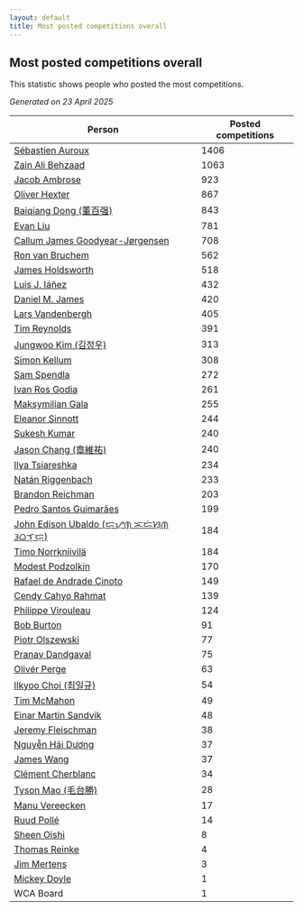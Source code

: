 ```yaml
---
layout: default
title: Most posted competitions overall
---
```

## Most posted competitions overall
This statistic shows people who posted the most competitions.

*Generated on 23 April 2025*

| Person | Posted competitions |
| --- | --- |
| [Sébastien Auroux](https://www.worldcubeassociation.org/persons/2008AURO01) | 1406 |
| [Zain Ali Behzaad](https://www.worldcubeassociation.org/persons/2019BEHZ01) | 1063 |
| [Jacob Ambrose](https://www.worldcubeassociation.org/persons/2010AMBR01) | 923 |
| [Oliver Hexter](https://www.worldcubeassociation.org/persons/2022HEXT01) | 867 |
| [Baiqiang Dong (董百强)](https://www.worldcubeassociation.org/persons/2008DONG06) | 843 |
| [Evan Liu](https://www.worldcubeassociation.org/persons/2009LIUE01) | 781 |
| [Callum James Goodyear-Jørgensen](https://www.worldcubeassociation.org/persons/2012GOOD02) | 708 |
| [Ron van Bruchem](https://www.worldcubeassociation.org/persons/2003BRUC01) | 562 |
| [James Holdsworth](https://www.worldcubeassociation.org/persons/2015HOLD01) | 518 |
| [Luis J. Iáñez](https://www.worldcubeassociation.org/persons/2009PARE02) | 432 |
| [Daniel M. James](https://www.worldcubeassociation.org/persons/2012JAME04) | 420 |
| [Lars Vandenbergh](https://www.worldcubeassociation.org/persons/2003VAND01) | 405 |
| [Tim Reynolds](https://www.worldcubeassociation.org/persons/2005REYN01) | 391 |
| [Jungwoo Kim (김정우)](https://www.worldcubeassociation.org/persons/2014KIMJ02) | 313 |
| [Simon Kellum](https://www.worldcubeassociation.org/persons/2016KELL12) | 308 |
| [Sam Spendla](https://www.worldcubeassociation.org/persons/2015SPEN01) | 272 |
| [Ivan Ros Godia](https://www.worldcubeassociation.org/persons/2018GODI01) | 261 |
| [Maksymilian Gala](https://www.worldcubeassociation.org/persons/2022GALA01) | 255 |
| [Eleanor Sinnott](https://www.worldcubeassociation.org/persons/2016SINN01) | 244 |
| [Sukesh Kumar](https://www.worldcubeassociation.org/persons/2017KUMA30) | 240 |
| [Jason Chang (章維祐)](https://www.worldcubeassociation.org/persons/2023CHAN15) | 240 |
| [Ilya Tsiareshka](https://www.worldcubeassociation.org/persons/2012TERE01) | 234 |
| [Natán Riggenbach](https://www.worldcubeassociation.org/persons/2011RIGG03) | 233 |
| [Brandon Reichman](https://www.worldcubeassociation.org/persons/2015REIC02) | 203 |
| [Pedro Santos Guimarães](https://www.worldcubeassociation.org/persons/2007GUIM01) | 199 |
| [John Edison Ubaldo (ᜇ᜔ᜌᜓ︀ᜈ᜔ ᜁᜇᜒᜐᜓ︀ᜈ᜔ ᜂᜊᜎ᜔ᜇᜓ︀)](https://www.worldcubeassociation.org/persons/2010UBAL01) | 184 |
| [Timo Norrkniivilä](https://www.worldcubeassociation.org/persons/2017NORR01) | 184 |
| [Modest Podzolkin](https://www.worldcubeassociation.org/persons/2017PODZ01) | 170 |
| [Rafael de Andrade Cinoto](https://www.worldcubeassociation.org/persons/2007CINO01) | 149 |
| [Cendy Cahyo Rahmat](https://www.worldcubeassociation.org/persons/2010RAHM02) | 139 |
| [Philippe Virouleau](https://www.worldcubeassociation.org/persons/2008VIRO01) | 124 |
| [Bob Burton](https://www.worldcubeassociation.org/persons/2003BURT01) | 91 |
| [Piotr Olszewski](https://www.worldcubeassociation.org/persons/2013OLSZ02) | 77 |
| [Pranav Dandgaval](https://www.worldcubeassociation.org/persons/2017DAND01) | 75 |
| [Olivér Perge](https://www.worldcubeassociation.org/persons/2007PERG01) | 63 |
| [Ilkyoo Choi (최일규)](https://www.worldcubeassociation.org/persons/2008CHOI04) | 54 |
| [Tim McMahon](https://www.worldcubeassociation.org/persons/2009MCMA01) | 49 |
| [Einar Martin Sandvik](https://www.worldcubeassociation.org/persons/2018SAND22) | 48 |
| [Jeremy Fleischman](https://www.worldcubeassociation.org/persons/2005FLEI01) | 38 |
| [Nguyễn Hải Dương](https://www.worldcubeassociation.org/persons/2018DUON07) | 37 |
| [James Wang](https://www.worldcubeassociation.org/persons/2015WANG87) | 37 |
| [Clément Cherblanc](https://www.worldcubeassociation.org/persons/2014CHER05) | 34 |
| [Tyson Mao (毛台勝)](https://www.worldcubeassociation.org/persons/2004MAOT02) | 28 |
| [Manu Vereecken](https://www.worldcubeassociation.org/persons/2010VERE01) | 17 |
| [Ruud Pollé](https://www.worldcubeassociation.org/persons/2019POLL04) | 14 |
| [Sheen Oishi](https://www.worldcubeassociation.org/persons/2017OISH01) | 8 |
| [Thomas Reinke](https://www.worldcubeassociation.org/persons/2018REIN04) | 4 |
| [Jim Mertens](https://www.worldcubeassociation.org/persons/2006MERT01) | 3 |
| [Mickey Doyle](https://www.worldcubeassociation.org/persons/2021DOYL02) | 1 |
| WCA Board | 1 |
